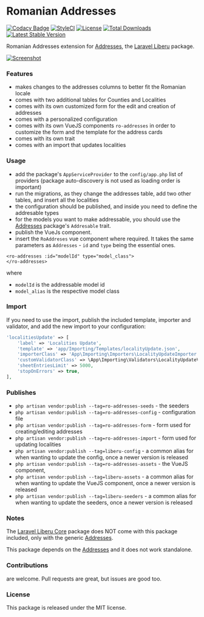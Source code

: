 <!--h-->
# Romanian Addresses

[![Codacy Badge](https://api.codacy.com/project/badge/Grade/c7404086a15a4db6b2080b1d09b0688a)](https://www.codacy.com/app/laravel-liberu/addresses?utm_source=github.com&amp;utm_medium=referral&amp;utm_content=laravel-liberu/addresses&amp;utm_campaign=Badge_Grade)
[![StyleCI](https://styleci.io/repos/114126709/shield?branch=master)](https://styleci.io/repos/114126709)
[![License](https://poser.pugx.org/laravel-liberu/permissionmanager/license)](https://packagist.org/packages/laravel-liberu/ro-addresses)
[![Total Downloads](https://poser.pugx.org/laravel-liberu/ro-addresses/downloads)](https://packagist.org/packages/laravel-liberu/ro-addresses)
[![Latest Stable Version](https://poser.pugx.org/laravel-liberu/ro-addresses/version)](https://packagist.org/packages/laravel-liberu/ro-addresses)
<!--/h-->

Romanian Addresses extension for [Addresses](https://github.com/laravel-liberu/addresses), the [Laravel Liberu](https://github.com/laravel-liberu/Liberu) package.

[![Screenshot](https://laravel-liberu.github.io/ro-addresses/screenshots/bulma_040_thumb.png)](https://laravel-liberu.github.io/ro-addresses/screenshots/bulma_040.png)

### Features

- makes changes to the addresses columns to better fit the Romanian locale
- comes with two additional tables for Counties and Localities
- comes with its own customized form for the edit and creation of addresses
- comes with a personalized configuration
- comes with its own VueJS components `ro-addresses` in order to customize the form 
and the template for the address cards
- comes with its own trait
- comes with an import that updates localities

### Usage
- add the package's `AppServiceProvider` to the `config/app.php` list of providers (package auto-discovery is not used as loading order is important)
- run the migrations, as they change the addresses table, add two other tables, and insert all the localities
- the configuration should be published, and inside you need to define the addresable types
- for the models you want to make addressable, you should use the [Addresses](https://github.com/laravel-liberu/addresses) package's `Addresable` trait. 
- publish the VueJs component.
- insert the `RoAddreses` vue component where required. It takes the same parameters as `Addresses` - `id` and `type` 
being the essential ones.

```
<ro-addresses :id="modelId" type="model_class">
</ro-addresses>
```

where
* `modelId` is the addressable model id
* `model_alias` is the respective model class

### Import
If you need to use the import, publish the included template, importer and validator, 
and add the new import to your configuration:
```php
'localitiesUpdate' => [
    'label' => 'Localities Update',
    'template' => 'app/Importing/Templates/localityUpdate.json',
    'importerClass' => 'App\Importing\Importers\LocalityUpdateImporter',
    'customValidatorClass' => \App\Importing\Validators\LocalityUpdateValidator::class,
    'sheetEntriesLimit' => 5000,
    'stopOnErrors' => true,
],
```

### Publishes
- `php artisan vendor:publish --tag=ro-addresses-seeds` - the seeders
- `php artisan vendor:publish --tag=ro-addresses-config` - configuration file
- `php artisan vendor:publish --tag=ro-addresses-form` - form used for creating/editing addresses
- `php artisan vendor:publish --tag=ro-addresses-import` - form used for updating localities
- `php artisan vendor:publish --tag=liberu-config` - a common alias for when wanting to update the config,
once a newer version is released
- `php artisan vendor:publish --tag=ro-addresses-assets` - the VueJS component,
- `php artisan vendor:publish --tag=liberu-assets` - a common alias for when wanting to update the VueJS component,
once a newer version is released
- `php artisan vendor:publish --tag=liberu-seeders` - a common alias for when wanting to update the seeders,
once a newer version is released
 
### Notes

The [Laravel Liberu Core](https://github.com/laravel-liberu/Core) package does NOT come with this package included, 
only with the generic [Addresses](https://github.com/laravel-liberu/addresses).

This package depends on the [Addresses](https://github.com/laravel-liberu/addresses) and 
it does not work standalone.

<!--h-->
### Contributions

are welcome. Pull requests are great, but issues are good too.

### License

This package is released under the MIT license.
<!--/h--> 
